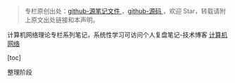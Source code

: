 > 专栏原创出处：[github-源笔记文件 ](https://github.com/GourdErwa/review-notes/tree/master/algorithm/network) ，[github-源码 ](https://github.com/GourdErwa/java-advanced/tree/master/java-network)，欢迎 Star，转载请附上原文出处链接和本声明。

计算机网络理论专栏系列笔记，系统性学习可访问个人复盘笔记-技术博客 [计算机网络 ](https://review-notes.top/algorithm/network)

[toc]

整理阶段
